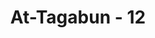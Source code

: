 ---
title: "At-Tagabun - 12"
no: 12
arabic_no: ١٢
ayah: وَاَطِيْعُوا اللّٰهَ وَاَطِيْعُوا الرَّسُوْلَۚ فَاِنْ تَوَلَّيْتُمْ فَاِنَّمَا عَلٰى رَسُوْلِنَا الْبَلٰغُ الْمُبِيْنُ 
translation: "Dan taatlah kepada Allah dan taatlah kepada Rasul. Jika kamu berpaling maka sesungguhnya kewajiban Rasul Kami hanyalah menyampaikan (amanah Allah) dengan terang. "
tafsir: "Allah memerintahkan agar manusia taat kepada-Nya dan rasul-Nya dengan melaksanakan perintah-Nya dan meninggalkan larangan-Nya. Manakala mereka itu tetap tidak menaati dan patuh, ketahuilah bahwa tugas Rasulullah hanyalah sekedar menyampaikan apa yang menjadi tugas dan kewajibannya, sebagaimana ditegaskan dalam firman Allah:\n\nJika kamu berpaling, maka ketahuilah bahwa kewajiban rasul Kami hanyalah menyampaikan (amanat) dengan jelas. (al-Ma'idah/5: 92)"
---